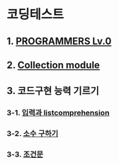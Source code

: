 # 코딩테스트
## 1. [PROGRAMMERS Lv.0](https://github.com/potatowon/codingtest/tree/master/programmers_lv0)
## 2. [Collection module ](Collection.md)
## 3. 코드구현 능력 기르기
### 3-1. [입력과 listcomprehension](코드구현능력기르기.md)
### 3-2. [소수 구하기](소수(에라토스테네스_체).md)
### 3-3. [조건문](조건문.md)
